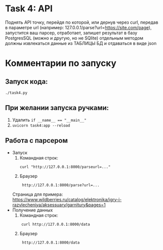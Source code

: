 # Task 4: API
Поднять API точку, перейдя по которой, или дернув через curl, передав в параметре url (например: 127.0.0.1/parse?url=https://site.com/page), запустится ваш парсер, отработает, запишет результат в базу PostgresSQL (можно и другую, но не SQlite)
отдельным методом должны извлекаться данные из ТАБЛИЦЫ БД и отдаваться в виде json
# Комментарии по запуску
## Запуск кода:
```
./task4.py
```
## При желании запуска ручками:
1) Удалить  ```if __name__ == "__main__"```
2)  ```uvicorn task4:app --reload```
## Работа с парсером
- Запуск
	1. Командная строк:
		```
		curl "http://127.0.0.1:8000/parseurl=..."
		```
	2. Браузер
		```
		 http://127.0.0.1:8000/parse?url=...

		```
	Страница для примера: https://www.wildberries.ru/catalog/elektronika/igry-i-razvlecheniya/aksessuary/garnitury&pages=1
- Получение данных
	1. Командная строк:
	```
		curl http://127.0.0.1:8000/data
	```
	2. Браузер
		```
		 http://127.0.0.1:8000/data
		```
